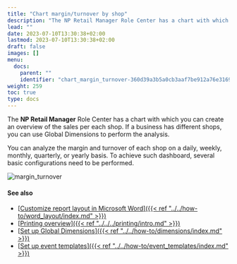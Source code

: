 ```yaml
---
title: "Chart margin/turnover by shop"
description: "The NP Retail Manager Role Center has a chart with which you can create an overview of the sales per each shop."
lead: ""
date: 2023-07-10T13:30:38+02:00
lastmod: 2023-07-10T13:30:38+02:00
draft: false
images: []
menu:
  docs:
    parent: ""
    identifier: "chart_margin_turnover-360d39a3b5a0cb3aaf7be912a76e3169"
weight: 259
toc: true
type: docs
---
```


The **NP Retail Manager** Role Center has a chart with which you can create an overview of the sales per each shop. If a business has different shops, you can use Global Dimensions to perform the analysis.    

You can analyze the margin and turnover of each shop on a daily, weekly, monthly, quarterly, or yearly basis. To achieve such dashboard, several basic configurations need to be performed. 

![margin_turnover](margin_turnover.png)

#### See also

- [<ins>Customize report layout in Microsoft Word<ins>]({{< ref "../../how-to/word_layout/index.md" >}})
- [<ins>Printing overview<ins>]({{< ref "../../../printing/intro.md" >}})
- [<ins>Set up Global Dimensions<ins>]({{< ref "../../how-to/dimensions/index.md" >}})
- [<ins>Set up event templates<ins>]({{< ref "../../how-to/event_templates/index.md" >}})
